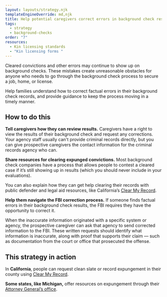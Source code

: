 ```yaml
---
layout: layouts/strategy.njk
templateEngineOverride: md,njk
title: Help potential caregivers correct errors in background check results
tags:
  - strategy
  - background-checks
order: "7"
resources:
  - Kin licensing standards
  - "Kin licensing forms "
---
```

Cleared convictions and other errors may continue to show up on background checks. These mistakes create unreasonable obstacles for anyone who needs to go through the background check process to secure a job, home, or license.

Help families understand how to correct factual errors in their background check records, and provide guidance to keep the process moving in a timely manner.

## How to do this

**Tell caregivers how they can review results.** Caregivers have a right to view the results of their background check and request any corrections. Your agency staff usually can't provide criminal records directly, but you can give prospective caregivers the contact information for the criminal records agency who can.

**Share resources for clearing expunged convictions.** Most background check companies have a process that allows people to contest a cleared case if it’s still showing up in results (which you should never include in your evaluations).

You can also explain how they can get help clearing their records with public defender and legal aid resources, like California’s [Clear My Record](https://www.clearmyrecord.org/what-to-expect-after-clearance/#what-shows-up-on-a-background-check).

**Help them navigate the FBI correction process.** If someone finds factual errors in their background check results, the FBI requires they have the opportunity to correct it. 

When the inaccurate information originated with a specific system or agency, the prospective caregiver can ask that agency to send corrected information to the FBI. These written requests should identify what information is inaccurate, along with proof that supports their claim — such as documentation from the court or office that prosecuted the offense. 

## This strategy in action

In **California**, people can request clean slate or record expungement in their county using [Clear My Record](https://www.clearmyrecord.org/).

**Some states, like Michigan,** offer resources on expungement through their [Attorney General’s office](https://www.michigan.gov/ag/initiatives/expungement-assistance).
